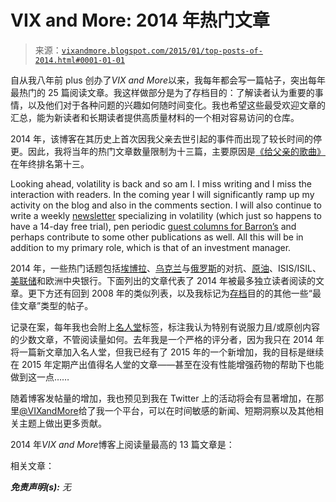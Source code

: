 <!--yml

category: 未分类

date: 2024-05-18 16:09:44

-->

# VIX and More: 2014 年热门文章

> 来源：[`vixandmore.blogspot.com/2015/01/top-posts-of-2014.html#0001-01-01`](http://vixandmore.blogspot.com/2015/01/top-posts-of-2014.html#0001-01-01)

自从我八年前 plus 创办了*VIX and More*以来，我每年都会写一篇帖子，突出每年最热门的 25 篇阅读文章。我这样做部分是为了存档目的：了解读者认为重要的事情，以及他们对于各种问题的兴趣如何随时间变化。我也希望这些最受欢迎文章的汇总，能为新读者和长期读者提供高质量材料的一个相对容易访问的仓库。

2014 年，该博客在其历史上首次因我父亲去世引起的事件而出现了较长时间的停更。因此，我将当年的热门文章数量限制为十三篇，主要原因是[《给父亲的歌曲》](http://vixandmore.blogspot.com/2014/10/song-for-my-father.html)在年终排名第十三。

Looking ahead, volatility is back and so am I. I miss writing and I miss the interaction with readers. In the coming year I will significantly ramp up my activity on the blog and also in the comments section. I will also continue to write a weekly [newsletter](http://vixandmoresubscriber.blogspot.com/) specializing in volatility (which just so happens to have a 14-day free trial), pen periodic [guest columns for Barron’s](http://vixandmore.blogspot.com/2014/11/how-to-ride-aging-bull-guest-columnist.html) and perhaps contribute to some other publications as well. All this will be in addition to my primary role, which is that of an investment manager.

2014 年，一些热门话题包括[埃博拉](http://vixandmore.blogspot.com/search/label/Ebola)、[乌克兰](http://vixandmore.blogspot.com/search/label/Ukraine)与[俄罗斯](http://vixandmore.blogspot.com/search/label/Russia)的对抗、[原油](http://vixandmore.blogspot.com/search/label/crude%20oil)、ISIS/ISIL、[美联储](http://vixandmore.blogspot.com/search/label/FOMC)和欧洲中央银行。下面列出的文章代表了 2014 年被最多独立读者阅读的文章。更下方还有回到 2008 年的类似列表，以及我标记为[存档](http://vixandmore.blogspot.com/search/label/archival)目的的其他一些“最佳文章”类型的帖子。

记录在案，每年我也会附上[名人堂](http://vixandmore.blogspot.com/search/label/hall%20of%20famehttp:/vixandmore.blogspot.com/2007/01/week-in-vix-january-7-2007-introduction.html)标签，标注我认为特别有说服力且/或原创内容的少数文章，不管阅读量如何。去年我是一个严格的评分者，因为我只在 2014 年将一篇新文章加入名人堂，但我已经有了 2015 年的一个新增加，我的目标是继续在 2015 年定期产出值得名人堂的文章——甚至在没有性能增强药物的帮助下也能做到这一点……

随着博客发帖量的增加，我也预见到我在 Twitter 上的活动将会有显著增加，在那里[@VIXandMore](https://twitter.com/VIXandMore)给了我一个平台，可以在时间敏感的新闻、短期洞察以及其他相关主题上做出更多贡献。

2014 年*VIX and More*博客上阅读量最高的 13 篇文章是：

相关文章：

***免责声明(s):*** *无*
